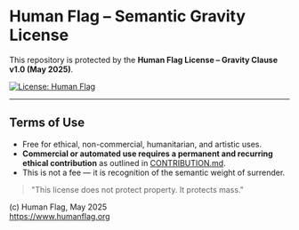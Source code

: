 # Human Flag – Semantic Gravity License

This repository is protected by the **Human Flag License – Gravity Clause v1.0 (May 2025)**.

[![License: Human Flag](https://img.shields.io/badge/license-human--flag-blue.svg)](./LICENSE.txt)

---

## Terms of Use

- Free for ethical, non-commercial, humanitarian, and artistic uses.
- **Commercial or automated use requires a permanent and recurring ethical contribution** as outlined in [CONTRIBUTION.md](./CONTRIBUTION.md).
- This is not a fee — it is recognition of the semantic weight of surrender.

> "This license does not protect property. It protects mass."

(c) Human Flag, May 2025  
https://www.humanflag.org
